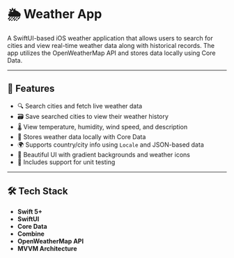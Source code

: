 # 🌦 Weather App

A SwiftUI-based iOS weather application that allows users to search for cities and view real-time weather data along with historical records. The app utilizes the OpenWeatherMap API and stores data locally using Core Data.

---

## 🚀 Features

- 🔍 Search cities and fetch live weather data
- 🗃 Save searched cities to view their weather history
- 🌡 View temperature, humidity, wind speed, and description
- 🧠 Stores weather data locally with Core Data
- 🌍 Supports country/city info using `Locale` and JSON-based data
- 🎨 Beautiful UI with gradient backgrounds and weather icons
- 🧪 Includes support for unit testing

---

## 🛠 Tech Stack

- **Swift 5+**
- **SwiftUI**
- **Core Data**
- **Combine**
- **OpenWeatherMap API**
- **MVVM Architecture**
